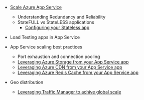 * [Scale Azure App Service](../articles/app-service-web/web-sites-scale.md)
  
  * Understanding Redundancy and Reliability
  * StateFULL vs StateLESS applications
    * [Configuring your Stateless app](/blog/disabling-arrs-instance-affinity-in-windows-azure-web-sites/)
* Load Testing apps in App Service   
* App Service scaling best practices
  
  * Port exhaustion and connection pooling
  * [Leveraging Azure Storage from your App Service app](../articles/storage/storage-dotnet-how-to-use-blobs.md)
  * [Leveraging Azure CDN from your App Service app](../articles/cdn/cdn-overview.md)
  * [Leveraging Azure Redis Cache from your App Service app](../articles/redis-cache/cache-dotnet-how-to-use-azure-redis-cache.md)
* Geo distribution
  
  * [Leveraging Traffic Manager to achive global scale](../articles/traffic-manager/traffic-manager-overview.md)


